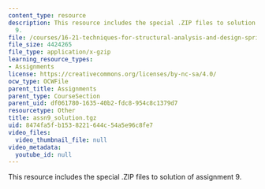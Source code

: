 ```yaml
---
content_type: resource
description: This resource includes the special .ZIP files to solution of assignment
  9.
file: /courses/16-21-techniques-for-structural-analysis-and-design-spring-2005/8474fa5fb1538221644c54a5e96c8fe7_assn9_solution.tgz
file_size: 4424265
file_type: application/x-gzip
learning_resource_types:
- Assignments
license: https://creativecommons.org/licenses/by-nc-sa/4.0/
ocw_type: OCWFile
parent_title: Assignments
parent_type: CourseSection
parent_uid: df061780-1635-40b2-fdc8-954c8c1379d7
resourcetype: Other
title: assn9_solution.tgz
uid: 8474fa5f-b153-8221-644c-54a5e96c8fe7
video_files:
  video_thumbnail_file: null
video_metadata:
  youtube_id: null
---
```

This resource includes the special .ZIP files to solution of assignment 9.